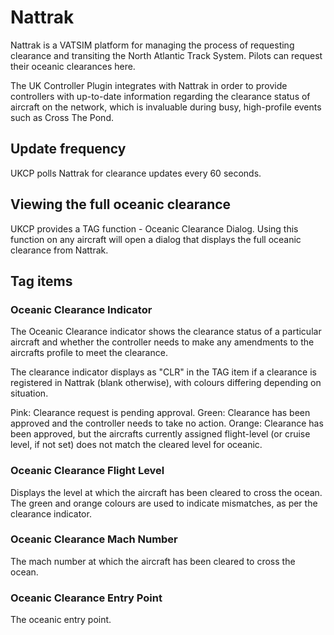 # Nattrak

Nattrak is a VATSIM platform for managing the process of requesting clearance and transiting the North Atlantic Track System. Pilots can request their oceanic clearances here.

The UK Controller Plugin integrates with Nattrak in order to provide controllers with up-to-date information regarding the clearance status of aircraft on the network, which is invaluable
during busy, high-profile events such as Cross The Pond.

## Update frequency

UKCP polls Nattrak for clearance updates every 60 seconds.

## Viewing the full oceanic clearance

UKCP provides a TAG function - Oceanic Clearance Dialog. Using this function on any aircraft will open a dialog that displays
the full oceanic clearance from Nattrak.

## Tag items

### Oceanic Clearance Indicator

The Oceanic Clearance indicator shows the clearance status of a particular aircraft and whether the controller needs to make any amendments to
the aircrafts profile to meet the clearance.

The clearance indicator displays as "CLR" in the TAG item if a clearance is registered in Nattrak (blank otherwise), with colours differing depending on situation.

Pink: Clearance request is pending approval.
Green: Clearance has been approved and the controller needs to take no action.
Orange: Clearance has been approved, but the aircrafts currently assigned flight-level (or cruise level, if not set) does not match the cleared level for oceanic.

### Oceanic Clearance Flight Level

Displays the level at which the aircraft has been cleared to cross the ocean. The green and orange colours are used to indicate mismatches, as per the clearance indicator.

### Oceanic Clearance Mach Number

The mach number at which the aircraft has been cleared to cross the ocean.

### Oceanic Clearance Entry Point

The oceanic entry point.
